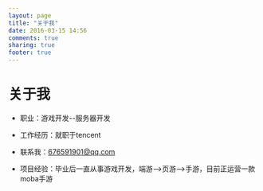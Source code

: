 ```yaml
---
layout: page
title: "关于我"
date: 2016-03-15 14:56
comments: true
sharing: true
footer: true
---
```


# 关于我 #

- 职业：游戏开发--服务器开发

- 工作经历：就职于tencent

- 联系我：676591901@qq.com

- 项目经验：毕业后一直从事游戏开发，端游-->页游-->手游，目前正运营一款moba手游
